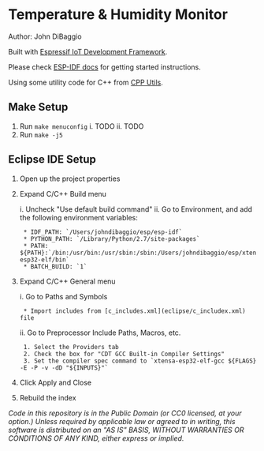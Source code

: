 # Temperature & Humidity Monitor

Author: John DiBaggio

Built with [Espressif IoT Development Framework](https://github.com/espressif/esp-idf).

Please check [ESP-IDF docs](https://docs.espressif.com/projects/esp-idf/en/latest/get-started/index.html) for getting started instructions.

Using some utility code for C++ from [CPP Utils](https://github.com/nkolban/esp32-snippets).

## Make Setup
1. Run `make menuconfig`
	i. TODO
	ii. TODO
2. Run `make -j5`


## Eclipse IDE Setup
1. Open up the project properties

2. Expand C/C++ Build menu 

	i. Uncheck "Use default build command"
	ii. Go to Environment, and add the following environment variables:

		* IDF_PATH: `/Users/johndibaggio/esp/esp-idf`
		* PYTHON_PATH: `/Library/Python/2.7/site-packages`
		* PATH: ${PATH}:`/bin:/usr/bin:/usr/sbin:/sbin:/Users/johndibaggio/esp/xtensa-esp32-elf/bin`
		* BATCH_BUILD: `1`

3. Expand C/C++ General menu
	
	i. Go to Paths and Symbols
	
		* Import includes from [c_includes.xml](eclipse/c_includex.xml) file
	
	ii. Go to Preprocessor Include Paths, Macros, etc.
		
		1. Select the Providers tab
		2. Check the box for "CDT GCC Built-in Compiler Settings"
		3. Set the compiler spec command to `xtensa-esp32-elf-gcc ${FLAGS} -E -P -v -dD "${INPUTS}"`
4. Click Apply and Close
5. Rebuild the index


*Code in this repository is in the Public Domain (or CC0 licensed, at your option.)
Unless required by applicable law or agreed to in writing, this
software is distributed on an "AS IS" BASIS, WITHOUT WARRANTIES OR
CONDITIONS OF ANY KIND, either express or implied.*
